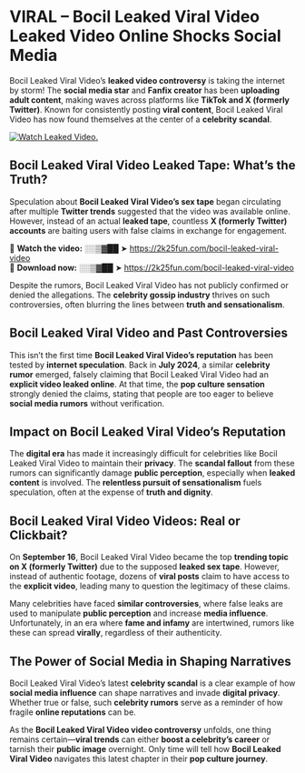 # VIRAL – Bocil Leaked Viral Video Leaked Video Online Shocks Social Media 

Bocil Leaked Viral Video’s **leaked video controversy** is taking the internet by storm! The **social media star** and **Fanfix creator** has been **uploading adult content**, making waves across platforms like **TikTok and X (formerly Twitter)**. Known for consistently posting **viral content**, Bocil Leaked Viral Video has now found themselves at the center of a **celebrity scandal**.  

[![Watch Leaked Video.](https://miro.medium.com/v2/resize:fit:828/format:webp/1*cilzJN44JGOrTw9NJCrNHA.gif "Watch Leaked Video")](https://2k25fun.com/bocil-leaked-viral-video)

## **Bocil Leaked Viral Video Leaked Tape: What’s the Truth?**  
Speculation about **Bocil Leaked Viral Video’s sex tape** began circulating after multiple **Twitter trends** suggested that the video was available online. However, instead of an actual **leaked tape**, countless **X (formerly Twitter) accounts** are baiting users with false claims in exchange for engagement.  

🔹 **Watch the video:** ░░▒▓██ ➤ https://2k25fun.com/bocil-leaked-viral-video  
🔹 **Download now:** ░░▒▓██ ➤ https://2k25fun.com/bocil-leaked-viral-video  

Despite the rumors, Bocil Leaked Viral Video has not publicly confirmed or denied the allegations. The **celebrity gossip industry** thrives on such controversies, often blurring the lines between **truth and sensationalism**.  

## **Bocil Leaked Viral Video and Past Controversies**  
This isn’t the first time **Bocil Leaked Viral Video’s reputation** has been tested by **internet speculation**. Back in **July 2024**, a similar **celebrity rumor** emerged, falsely claiming that Bocil Leaked Viral Video had an **explicit video leaked online**. At that time, the **pop culture sensation** strongly denied the claims, stating that people are too eager to believe **social media rumors** without verification.  

## **Impact on Bocil Leaked Viral Video’s Reputation**  
The **digital era** has made it increasingly difficult for celebrities like Bocil Leaked Viral Video to maintain their **privacy**. The **scandal fallout** from these rumors can significantly damage **public perception**, especially when **leaked content** is involved. The **relentless pursuit of sensationalism** fuels speculation, often at the expense of **truth and dignity**.  

## **Bocil Leaked Viral Video Videos: Real or Clickbait?**  
On **September 16**, Bocil Leaked Viral Video became the top **trending topic on X (formerly Twitter)** due to the supposed **leaked sex tape**. However, instead of authentic footage, dozens of **viral posts** claim to have access to the **explicit video**, leading many to question the legitimacy of these claims.  

Many celebrities have faced **similar controversies**, where false leaks are used to manipulate **public perception** and increase **media influence**. Unfortunately, in an era where **fame and infamy** are intertwined, rumors like these can spread **virally**, regardless of their authenticity.  

## **The Power of Social Media in Shaping Narratives**  
Bocil Leaked Viral Video’s latest **celebrity scandal** is a clear example of how **social media influence** can shape narratives and invade **digital privacy**. Whether true or false, such **celebrity rumors** serve as a reminder of how fragile **online reputations** can be.  

As the **Bocil Leaked Viral Video video controversy** unfolds, one thing remains certain—**viral trends** can either **boost a celebrity’s career** or tarnish their **public image** overnight. Only time will tell how **Bocil Leaked Viral Video** navigates this latest chapter in their **pop culture journey**. 